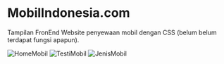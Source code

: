 # MobilIndonesia.com
 Tampilan FronEnd Website penyewaan mobil dengan CSS (belum belum terdapat fungsi apapun).


![HomeMobil](https://user-images.githubusercontent.com/56223221/216827552-3f68cca8-8cab-4114-8014-53016a0d0385.png)
![TestiMobil](https://user-images.githubusercontent.com/56223221/216827611-06a1903f-eb70-454a-8294-f4b28afdbf0c.png)
![JenisMobil](https://user-images.githubusercontent.com/56223221/216827597-6a0e584c-055d-42b6-8f5b-06ed021fd225.png)
